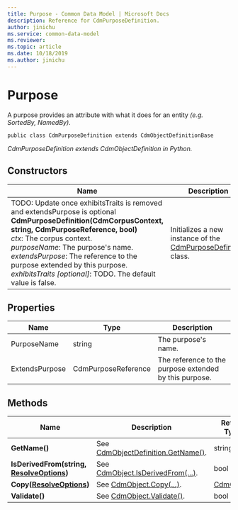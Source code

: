 ```yaml
---
title: Purpose - Common Data Model | Microsoft Docs
description: Reference for CdmPurposeDefinition.
author: jinichu
ms.service: common-data-model
ms.reviewer: 
ms.topic: article
ms.date: 10/18/2019
ms.author: jinichu
---
```


# Purpose

A purpose provides an attribute with what it does for an entity *(e.g. SortedBy, NamedBy)*.


```
public class CdmPurposeDefinition extends CdmObjectDefinitionBase
```
*CdmPurposeDefinition extends CdmObjectDefinition in Python.*

## Constructors
|Name|Description|
|---|---|
|TODO: Update once exhibitsTraits is removed and extendsPurpose is optional<br/>**CdmPurposeDefinition(CdmCorpusContext, string, CdmPurposeReference, bool)**<br/>*ctx*: The corpus context.<br/>*purposeName*: The purpose's name.<br/>*extendsPurpose*: The reference to the purpose extended by this purpose.<br/>*exhibitsTraits [optional]*: TODO. The default value is false.|Initializes a new instance of the [CdmPurposeDefinition](purpose.md) class.|

## Properties
|Name|Type|Description|
|---|---|---|
|PurposeName|string|The purpose's name.|
|ExtendsPurpose|CdmPurposeReference|The reference to the purpose extended by this purpose.|

## Methods
|Name|Description|Return Type|
|---|---|---|
|**GetName()**|See [CdmObjectDefinition.GetName()](cdmobjectdefinition.md#methods).|string|
|**IsDerivedFrom(string, [ResolveOptions](../utilities/resolveoptions.md))**|See [CdmObject.IsDerivedFrom(...)](cdmobject.md#methods).|bool|
|**Copy([ResolveOptions](../utilities/resolveoptions.md))**|See [CdmObject.Copy(...)](cdmobject.md#methods).|[CdmObject](cdmobject.md)|
|**Validate()**|See [CdmObject.Validate()](cdmobject.md#methods).|bool|

